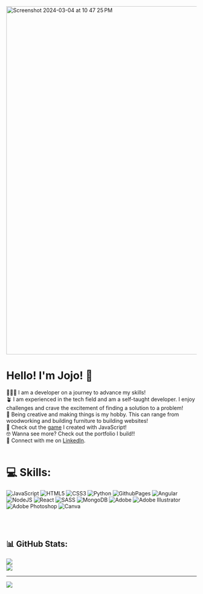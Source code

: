 <img width="921" alt="Screenshot 2024-03-04 at 10 47 25 PM" src="https://github.com/jojotru/jojotru/assets/109646119/63acd816-53fd-4339-9130-80a240cd12fb">


# Hello! I'm Jojo! 👋

👩🏻‍💻 I am a developer on a journey to advance my skills!<br>
🪴 I am experienced in the tech field and am a self-taught developer. I enjoy challenges and crave the excitement of finding a solution to a problem!<br>
🎨 Being creative and making things is my hobby. This can range from woodworking and building furniture to building websites!<br>
👻 Check out the [game](https://jojotru.github.io/GhostGame/) I created with JavaScript!<br>
🤓 Wanna see more? Check out the portfolio I build!!<br>
💼 Connect with me on [LinkedIn](https://www.linkedin.com/in/jolena-truong/).<br>
<br>


# 💻 Skills:
![JavaScript](https://img.shields.io/badge/javascript-%23323330.svg?style=for-the-badge&logo=javascript&logoColor=%23F7DF1E) ![HTML5](https://img.shields.io/badge/html5-%23E34F26.svg?style=for-the-badge&logo=html5&logoColor=white) ![CSS3](https://img.shields.io/badge/css3-%231572B6.svg?style=for-the-badge&logo=css3&logoColor=white) ![Python](https://img.shields.io/badge/python-3670A0?style=for-the-badge&logo=python&logoColor=ffdd54) ![GithubPages](https://img.shields.io/badge/github%20pages-121013?style=for-the-badge&logo=github&logoColor=white) ![Angular](https://img.shields.io/badge/angular-%23DD0031.svg?style=for-the-badge&logo=angular&logoColor=white) ![NodeJS](https://img.shields.io/badge/node.js-6DA55F?style=for-the-badge&logo=node.js&logoColor=white) ![React](https://img.shields.io/badge/react-%2320232a.svg?style=for-the-badge&logo=react&logoColor=%2361DAFB) ![SASS](https://img.shields.io/badge/SASS-hotpink.svg?style=for-the-badge&logo=SASS&logoColor=white) ![MongoDB](https://img.shields.io/badge/MongoDB-%234ea94b.svg?style=for-the-badge&logo=mongodb&logoColor=white) ![Adobe](https://img.shields.io/badge/adobe-%23FF0000.svg?style=for-the-badge&logo=adobe&logoColor=white) ![Adobe Illustrator](https://img.shields.io/badge/adobe%20illustrator-%23FF9A00.svg?style=for-the-badge&logo=adobe%20illustrator&logoColor=white) ![Adobe Photoshop](https://img.shields.io/badge/adobe%20photoshop-%2331A8FF.svg?style=for-the-badge&logo=adobe%20photoshop&logoColor=white) ![Canva](https://img.shields.io/badge/Canva-%2300C4CC.svg?style=for-the-badge&logo=Canva&logoColor=white)

<br>
<br>

## 📊 GitHub Stats:
![](https://github-readme-streak-stats.herokuapp.com/?user=jojotru&theme=radical&hide_border=true)<br/>
![](https://github-readme-stats.vercel.app/api/top-langs/?username=jojotru&theme=radical&hide_border=true&include_all_commits=false&count_private=false&layout=compact)

---
[![](https://visitcount.itsvg.in/api?id=jojotru&icon=0&color=0)](https://visitcount.itsvg.in)

<!-- Proudly created with GPRM ( https://gprm.itsvg.in ) -->
